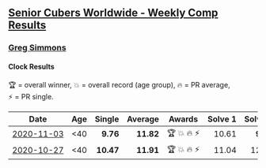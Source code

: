 <style>table {white-space: nowrap;}</style>

## [Senior Cubers Worldwide - Weekly Comp Results](/scw-comp/results/)
### [Greg Simmons](README.md)
#### Clock Results

<span style="white-space: nowrap;">🏆 = overall winner</span>, <span style="white-space: nowrap;">💥 = overall record (age group)</span>, <span style="white-space: nowrap;">🔥 = PR average</span>, <span style="white-space: nowrap;">⚡ = PR single</span>.

| Date | Age | Single | Average | Awards | Solve 1 | Solve 2 | Solve 3 | Solve 4 | Solve 5 | Video |
| :--: | :--: | --: | --: | :--: | --: | --: | --: | --: | --: | :-- |
| [2020-11-03](../../results/2020-11-03/clock.md) | <40 | **9.76** | **11.82** | 🏆 💥 🔥 ⚡ | 10.61 | **9.76** | 20.11 | 11.80 | 13.04 | [Desktop](https://www.facebook.com/events/406412140373592/permalink/411856186495854) / [Mobile](https://m.facebook.com/events/406412140373592?view=permalink&id=411856186495854) |
| [2020-10-27](../../results/2020-10-27/clock.md) | <40 | **10.47** | **11.91** | 🏆 💥 🔥 ⚡ | 11.04 | 12.73 | 14.64 | **10.47** | 11.96 | [Desktop](https://www.facebook.com/events/3728096903891317/permalink/3748011838566490) / [Mobile](https://m.facebook.com/events/3728096903891317?view=permalink&id=3748011838566490) |


<!-- Global site tag (gtag.js) - Google Analytics -->
<script async src="https://www.googletagmanager.com/gtag/js?id=UA-86348435-3"></script>
<script>window.dataLayer = window.dataLayer || []; function gtag() {dataLayer.push(arguments);} gtag('js', new Date()); gtag('config', 'UA-86348435-3');</script>
